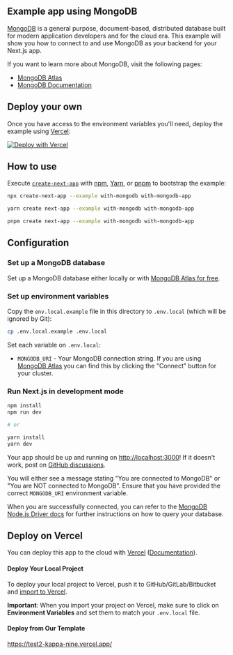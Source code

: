 ## Example app using MongoDB

[MongoDB](https://www.mongodb.com/) is a general purpose, document-based, distributed database built for modern application developers and for the cloud era. This example will show you how to connect to and use MongoDB as your backend for your Next.js app.

If you want to learn more about MongoDB, visit the following pages:

- [MongoDB Atlas](https://mongodb.com/atlas)
- [MongoDB Documentation](https://docs.mongodb.com/)

## Deploy your own

Once you have access to the environment variables you'll need, deploy the example using [Vercel](https://vercel.com?utm_source=github&utm_medium=readme&utm_campaign=next-example):

[![Deploy with Vercel](https://vercel.com/button)](https://vercel.com/new/clone?project-name=with-mongodb&repository-name=with-mongodb&repository-url=https%3A%2F%2Fgithub.com%2Fvercel%2Fnext.js%2Ftree%2Fcanary%2Fexamples%2Fwith-mongodb&integration-ids=oac_jnzmjqM10gllKmSrG0SGrHOH)

## How to use

Execute [`create-next-app`](https://github.com/vercel/next.js/tree/canary/packages/create-next-app) with [npm](https://docs.npmjs.com/cli/init), [Yarn](https://yarnpkg.com/lang/en/docs/cli/create/), or [pnpm](https://pnpm.io) to bootstrap the example:

```bash
npx create-next-app --example with-mongodb with-mongodb-app
```

```bash
yarn create next-app --example with-mongodb with-mongodb-app
```

```bash
pnpm create next-app --example with-mongodb with-mongodb-app
```

## Configuration

### Set up a MongoDB database

Set up a MongoDB database either locally or with [MongoDB Atlas for free](https://mongodb.com/atlas).

### Set up environment variables

Copy the `env.local.example` file in this directory to `.env.local` (which will be ignored by Git):

```bash
cp .env.local.example .env.local
```

Set each variable on `.env.local`:

- `MONGODB_URI` - Your MongoDB connection string. If you are using [MongoDB Atlas](https://mongodb.com/atlas) you can find this by clicking the "Connect" button for your cluster.

### Run Next.js in development mode

```bash
npm install
npm run dev

# or

yarn install
yarn dev
```

Your app should be up and running on [http://localhost:3000](http://localhost:3000)! If it doesn't work, post on [GitHub discussions](https://github.com/vercel/next.js/discussions).

You will either see a message stating "You are connected to MongoDB" or "You are NOT connected to MongoDB". Ensure that you have provided the correct `MONGODB_URI` environment variable.

When you are successfully connected, you can refer to the [MongoDB Node.js Driver docs](https://mongodb.github.io/node-mongodb-native/3.4/tutorials/collections/) for further instructions on how to query your database.

## Deploy on Vercel

You can deploy this app to the cloud with [Vercel](https://vercel.com?utm_source=github&utm_medium=readme&utm_campaign=next-example) ([Documentation](https://nextjs.org/docs/deployment)).

#### Deploy Your Local Project

To deploy your local project to Vercel, push it to GitHub/GitLab/Bitbucket and [import to Vercel](https://vercel.com/new?utm_source=github&utm_medium=readme&utm_campaign=next-example).

**Important**: When you import your project on Vercel, make sure to click on **Environment Variables** and set them to match your `.env.local` file.

#### Deploy from Our Template

https://test2-kappa-nine.vercel.app/
